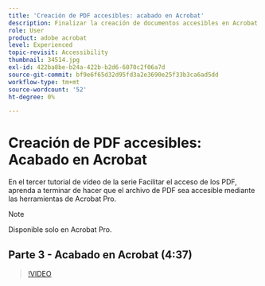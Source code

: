```yaml
---
title: 'Creación de PDF accesibles: acabado en Acrobat'
description: Finalizar la creación de documentos accesibles en Acrobat
role: User
product: adobe acrobat
level: Experienced
topic-revisit: Accessibility
thumbnail: 34514.jpg
exl-id: 422ba8be-b24a-422b-b2d6-6070c2f06a7d
source-git-commit: bf9e6f65d32d95fd3a2e3690e25f33b3ca6ad5dd
workflow-type: tm+mt
source-wordcount: '52'
ht-degree: 0%

---
```


# Creación de PDF accesibles: Acabado en Acrobat

En el tercer tutorial de vídeo de la serie Facilitar el acceso de los PDF, aprenda a terminar de hacer que el archivo de PDF sea accesible mediante las herramientas de Acrobat Pro.

>[!NOTE]
>
>Disponible solo en Acrobat Pro.

## Parte 3 - Acabado en Acrobat (4:37)

>[!VIDEO](https://video.tv.adobe.com/v/34514?hidetitle=true)
